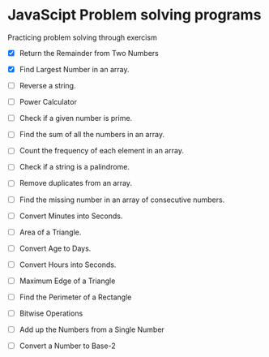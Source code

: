# JavaScipt Problem solving programs

Practicing problem solving through exercism


- [x] Return the Remainder from Two Numbers
- [x] Find Largest Number in an array.
- [ ] Reverse a string.
- [ ] Power Calculator
- [ ] Check if a given number is prime.
- [ ] Find the sum of all the numbers in an array.
- [ ] Count the frequency of each element in an array.
- [ ] Check if a string is a palindrome.
- [ ] Remove duplicates from an array.
- [ ] Find the missing number in an array of consecutive numbers.
- [ ] Convert Minutes into Seconds.
- [ ] Area of a Triangle.
- [ ] Convert Age to Days.
- [ ] Convert Hours into Seconds.
- [ ] Maximum Edge of a Triangle
- [ ] Find the Perimeter of a Rectangle
- [ ] Bitwise Operations
- [ ] Add up the Numbers from a Single Number
- [ ] Convert a Number to Base-2






